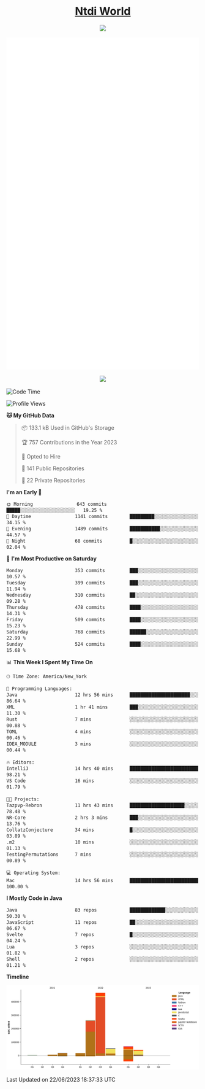 <h1 align="center"><a href="https://www.ntdi.world">Ntdi World</a></h1>
<p align="center">
  <a href="https://github.com/n-tdi"><img src="https://readme-typing-svg.herokuapp.com?lines=FullStack+Developer;Web+Developer;Open-Source+Enthusiast;Java+Developer;Spigot-API%20Developer;&center=true&width=500&height=50"></a>
</p>

<div align="center">
  <img src="/github-metrics.svg"></img>
  
  <img src="https://komarev.com/ghpvc/?username=n-tdi&color=green"></img>
</div>

<!-- May use later.. idk -->
<!-- <a href="http://www.github.com/n-tdi"><img src="https://github-readme-stats.vercel.app/api?username=n-tdi&show_icons=true&hide=&count_private=true&title_color=0891b2&text_color=ffffff&icon_color=0891b2&bg_color=1c1917&hide_border=true&show_icons=true" alt="n-tdi's GitHub stats" /></a> -->

<!--START_SECTION:waka-->
![Code Time](http://img.shields.io/badge/Code%20Time-272%20hrs%207%20mins-blue)

![Profile Views](http://img.shields.io/badge/Profile%20Views-0-blue)

**🐱 My GitHub Data** 

> 📦 133.1 kB Used in GitHub's Storage 
 > 
> 🏆 757 Contributions in the Year 2023
 > 
> 💼 Opted to Hire
 > 
> 📜 141 Public Repositories 
 > 
> 🔑 22 Private Repositories 
 > 
**I'm an Early 🐤** 

```text
🌞 Morning                643 commits         █████░░░░░░░░░░░░░░░░░░░░   19.25 % 
🌆 Daytime                1141 commits        █████████░░░░░░░░░░░░░░░░   34.15 % 
🌃 Evening                1489 commits        ███████████░░░░░░░░░░░░░░   44.57 % 
🌙 Night                  68 commits          █░░░░░░░░░░░░░░░░░░░░░░░░   02.04 % 
```
📅 **I'm Most Productive on Saturday** 

```text
Monday                   353 commits         ███░░░░░░░░░░░░░░░░░░░░░░   10.57 % 
Tuesday                  399 commits         ███░░░░░░░░░░░░░░░░░░░░░░   11.94 % 
Wednesday                310 commits         ██░░░░░░░░░░░░░░░░░░░░░░░   09.28 % 
Thursday                 478 commits         ████░░░░░░░░░░░░░░░░░░░░░   14.31 % 
Friday                   509 commits         ████░░░░░░░░░░░░░░░░░░░░░   15.23 % 
Saturday                 768 commits         ██████░░░░░░░░░░░░░░░░░░░   22.99 % 
Sunday                   524 commits         ████░░░░░░░░░░░░░░░░░░░░░   15.68 % 
```


📊 **This Week I Spent My Time On** 

```text
🕑︎ Time Zone: America/New_York

💬 Programming Languages: 
Java                     12 hrs 56 mins      ██████████████████████░░░   86.64 % 
XML                      1 hr 41 mins        ███░░░░░░░░░░░░░░░░░░░░░░   11.30 % 
Rust                     7 mins              ░░░░░░░░░░░░░░░░░░░░░░░░░   00.88 % 
TOML                     4 mins              ░░░░░░░░░░░░░░░░░░░░░░░░░   00.46 % 
IDEA_MODULE              3 mins              ░░░░░░░░░░░░░░░░░░░░░░░░░   00.44 % 

🔥 Editors: 
IntelliJ                 14 hrs 40 mins      █████████████████████████   98.21 % 
VS Code                  16 mins             ░░░░░░░░░░░░░░░░░░░░░░░░░   01.79 % 

🐱‍💻 Projects: 
Tazpvp-Rebron            11 hrs 43 mins      ████████████████████░░░░░   78.48 % 
NR-Core                  2 hrs 3 mins        ███░░░░░░░░░░░░░░░░░░░░░░   13.76 % 
CollatzConjecture        34 mins             █░░░░░░░░░░░░░░░░░░░░░░░░   03.89 % 
.m2                      10 mins             ░░░░░░░░░░░░░░░░░░░░░░░░░   01.13 % 
TestingPermutations      7 mins              ░░░░░░░░░░░░░░░░░░░░░░░░░   00.89 % 

💻 Operating System: 
Mac                      14 hrs 56 mins      █████████████████████████   100.00 % 
```

**I Mostly Code in Java** 

```text
Java                     83 repos            █████████████░░░░░░░░░░░░   50.30 % 
JavaScript               11 repos            ██░░░░░░░░░░░░░░░░░░░░░░░   06.67 % 
Svelte                   7 repos             █░░░░░░░░░░░░░░░░░░░░░░░░   04.24 % 
Lua                      3 repos             ░░░░░░░░░░░░░░░░░░░░░░░░░   01.82 % 
Shell                    2 repos             ░░░░░░░░░░░░░░░░░░░░░░░░░   01.21 % 
```



**Timeline**

![Lines of Code chart](https://raw.githubusercontent.com/n-tdi/n-tdi/main/assets/bar_graph.png)


 Last Updated on 22/06/2023 18:37:33 UTC
<!--END_SECTION:waka-->
